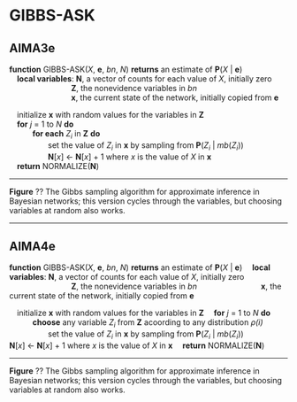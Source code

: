 # GIBBS-ASK

## AIMA3e
__function__ GIBBS-ASK(_X_, __e__, _bn_, _N_) __returns__ an estimate of __P__(_X_ &vert; __e__)  
&emsp;__local variables__: __N__, a vector of counts for each value of _X_, initially zero  
&emsp;&emsp;&emsp;&emsp;&emsp;&emsp;&emsp;&emsp;__Z__, the nonevidence variables in _bn_  
&emsp;&emsp;&emsp;&emsp;&emsp;&emsp;&emsp;&emsp;__x__, the current state of the network, initially copied from __e__  

&emsp;initialize __x__ with random values for the variables in __Z__  
&emsp;__for__ _j_ = 1 to _N_ __do__  
&emsp;&emsp;&emsp;__for each__ _Z<sub>i</sub>_ in __Z__ __do__  
&emsp;&emsp;&emsp;&emsp;&emsp;set the value of _Z<sub>i</sub>_ in __x__ by sampling from __P__(_Z<sub>i</sub>_ &vert; _mb_(_Z<sub>i</sub>_))  
&emsp;&emsp;&emsp;&emsp;&emsp;__N__\[_x_\] &larr; __N__\[_x_\] &plus; 1 where _x_ is the value of _X_ in __x__  
&emsp;__return__ NORMALIZE(__N__)  

---
__Figure__ ?? The Gibbs sampling algorithm for approximate inference in Bayesian networks; this version cycles through the variables, but choosing variables at random also works.  

---

## AIMA4e
__function__ GIBBS-ASK(_X_, __e__, _bn_, _N_) __returns__ an estimate of __P__(_X_ &vert; __e__)
&emsp;__local variables__: __N__, a vector of counts for each value of _X_, initially zero
&emsp;&emsp;&emsp;&emsp;&emsp;&emsp;&emsp;&emsp;__Z__, the nonevidence variables in _bn_
&emsp;&emsp;&emsp;&emsp;&emsp;&emsp;&emsp;&emsp;__x__, the current state of the network, initially copied from __e__

&emsp;initialize __x__ with random values for the variables in __Z__
&emsp;__for__ _j_ = 1 to _N_ __do__
&emsp;&emsp;&emsp;__choose__ any variable _Z<sub>i</sub>_ from __Z__ acoording to any distribution _&rho;(i)_
&emsp;&emsp;&emsp;&emsp;&emsp;set the value of _Z<sub>i</sub>_ in __x__ by sampling from __P__(_Z<sub>i</sub>_ &vert; _mb_(_Z<sub>i</sub>_))
&emsp;&emsp;&emsp;&emsp;&emsp;__N__\[_x_\] &larr; __N__\[_x_\] &plus; 1 where _x_ is the value of _X_ in __x__
&emsp;__return__ NORMALIZE(__N__)

---
__Figure__ ?? The Gibbs sampling algorithm for approximate inference in Bayesian networks; this version cycles through the variables, but choosing variables at random also works.
